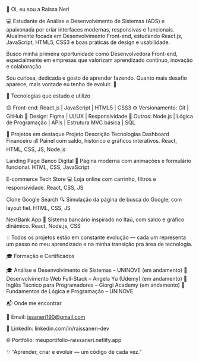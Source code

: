 👋 Oi, eu sou a Raissa Neri

💻 Estudante de Análise e Desenvolvimento de Sistemas (ADS) e apaixonada por criar interfaces modernas, responsivas e funcionais.
Atualmente focada em Desenvolvimento Front-end, estudando React.js, JavaScript, HTML5, CSS3 e boas práticas de design e usabilidade.

Busco minha primeira oportunidade como Desenvolvedora Front-end, especialmente em empresas que valorizam aprendizado contínuo, inovação e colaboração.

Sou curiosa, dedicada e gosto de aprender fazendo. Quanto mais desafio aparece, mais vontade eu tenho de evoluir. 🚀

🚀 Tecnologias que estudo e utilizo

🟡 Front-end: React.js | JavaScript | HTML5 | CSS3
⚙️ Versionamento: Git | GitHub
🎨 Design: Figma | UI/UX | Responsividade
🧠 Outros: Node.js | Lógica de Programação | APIs | Estrutura MVC básica | SQL

📁 Projetos em destaque
Projeto	Descrição	Tecnologias
Dashboard Financeiro 💰
	Painel com saldo, histórico e gráficos interativos.	React, HTML, CSS, JS, Node.js
	
Landing Page Banco Digital 🏦
	Página moderna com animações e formulário funcional.	HTML, CSS, JavaScript
	
E-commerce Tech Store 💻
	Loja online com carrinho, filtros e responsividade.	React, CSS, JS
	
Clone Google Search 🔍
	Simulação da página de busca do Google, com layout fiel.	HTML, CSS, JS
	
NextBank App 🧡
	Sistema bancário inspirado no Itaú, com saldo e gráfico dinâmico.	React, Node.js, CSS

💡 Todos os projetos estão em constante evolução — cada um representa um passo no meu aprendizado e na minha transição pra área de tecnologia.

🎓 Formação e Certificados

🎓 Análise e Desenvolvimento de Sistemas – UNINOVE (em andamento)
🧾 Desenvolvimento Web Full-Stack – Angela Yu (Udemy) (em andamento)
🧾 Inglês Técnico para Programadores – Giorgi Academy (em andamento)
🧾 Fundamentos de Lógica e Programação – UNINOVE

📬 Onde me encontrar

📧 Email: issaneri190@gmail.com

💼 LinkedIn: linkedin.com/in/raissaneri-dev

🌐 Portfólio: meuportifolio-raissaneri.netlify.app

✨ “Aprender, criar e evoluir — um código de cada vez.”
